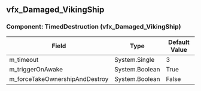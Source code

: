 ## vfx_Damaged_VikingShip

### Component: TimedDestruction (vfx_Damaged_VikingShip)

|Field|Type|Default Value|
|-----|----|-------------|
|m_timeout|System.Single|3|
|m_triggerOnAwake|System.Boolean|True|
|m_forceTakeOwnershipAndDestroy|System.Boolean|False|

